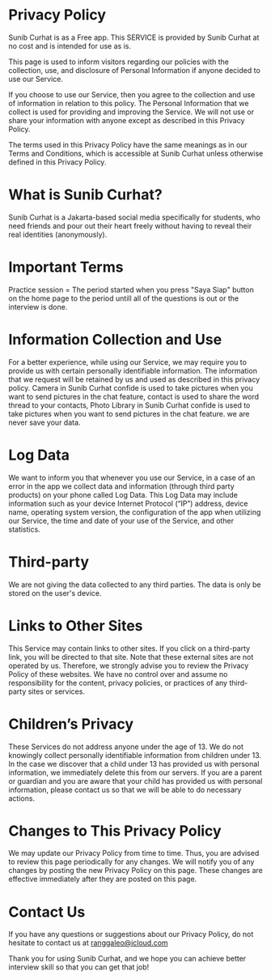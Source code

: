 # Privacy Policy

Sunib Curhat is as a Free app. This SERVICE is provided by Sunib Curhat at no cost and is intended for use as is.

This page is used to inform visitors regarding our policies with the collection, use, and disclosure of Personal Information if anyone decided to use our Service.

If you choose to use our Service, then you agree to the collection and use of information in relation to this policy. The Personal Information that we collect is used for providing and improving the Service. We will not use or share your information with anyone except as described in this Privacy Policy.

The terms used in this Privacy Policy have the same meanings as in our Terms and Conditions, which is accessible at Sunib Curhat unless otherwise defined in this Privacy Policy.


# What is Sunib Curhat?
Sunib Curhat is a Jakarta-based social media specifically for students, who need friends and pour out their heart freely without having to reveal their real identities (anonymously). 


# Important Terms
Practice session = The period started when you press "Saya Siap" button on the home page to the period untill all of the questions is out or the interview is done.


# Information Collection and Use

For a better experience, while using our Service, we may require you to provide us with certain personally identifiable information. The information that we request will be retained by us and used as described in this privacy policy.
Camera in Sunib Curhat confide is used to take pictures when you want to send pictures in the chat feature, contact is used to share the word thread to your contacts, Photo Library in Sunib Curhat confide is used to take pictures when you want to send pictures in the chat feature. we are never save your data.


# Log Data

We want to inform you that whenever you use our Service, in a case of an error in the app we collect data and information (through third party products) on your phone called Log Data. This Log Data may include information such as your device Internet Protocol (“IP”) address, device name, operating system version, the configuration of the app when utilizing our Service, the time and date of your use of the Service, and other statistics.


# Third-party

We are not giving the data collected to any third parties. The data is only be stored on the user's device.


# Links to Other Sites

This Service may contain links to other sites. If you click on a third-party link, you will be directed to that site. Note that these external sites are not operated by us. Therefore, we strongly advise you to review the Privacy Policy of these websites. We have no control over and assume no responsibility for the content, privacy policies, or practices of any third-party sites or services.


# Children’s Privacy

These Services do not address anyone under the age of 13. We do not knowingly collect personally identifiable information from children under 13. In the case we discover that a child under 13 has provided us with personal information, we immediately delete this from our servers. If you are a parent or guardian and you are aware that your child has provided us with personal information, please contact us so that we will be able to do necessary actions.

# Changes to This Privacy Policy

We may update our Privacy Policy from time to time. Thus, you are advised to review this page periodically for any changes. We will notify you of any changes by posting the new Privacy Policy on this page. These changes are effective immediately after they are posted on this page.


# Contact Us

If you have any questions or suggestions about our Privacy Policy, do not hesitate to contact us at ranggaleo@icloud.com


Thank you for using Sunib Curhat, and we hope you can achieve better interview skill so that you can get that job!
